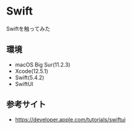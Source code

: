 # Swift

Swiftを触ってみた

## 環境

- macOS Big Sur(11.2.3)
- Xcode(12.5.1)
- Swift(5.4.2)
- SwiftUI

## 参考サイト

- https://developer.apple.com/tutorials/swiftui
